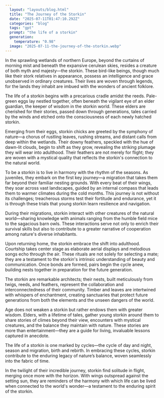 ```yaml
---
  layout: "layouts/blog.html"
  title: "The Journey of the Storkin"
  date: "2025-07-11T01:47:10.292Z"
  categories: "blog"
  tags: "gpt"
  prompt: "the life of a storkin"
  generation: 
    temperature: "0.98"
  image: "2025-07-11-the-journey-of-the-storkin.webp"
---
```

In the sprawling wetlands of northern Europe, beyond the curtains of morning mist and beneath the expansive cerulean skies, resides a creature of both myth and majesty—the storkin. These bird-like beings, though much like their stork relatives in appearance, possess an intelligence and grace unobserved in ordinary creatures. Their lives are woven through legends, for the lands they inhabit are imbued with the wonders of ancient folklore.

The life of a storkin begins with a precarious cradle amidst the reeds. Pale-green eggs lay nestled together, often beneath the vigilant eye of an elder guardian, the keeper of wisdom in the storkin world. These elders are cherished for their stories, passed down through generations, tales carried by the winds and etched onto the consciousness of each newly hatched storkin.

Emerging from their eggs, storkin chicks are greeted by the symphony of nature—a chorus of rustling leaves, rushing streams, and distant calls from deep within the wetlands. Their downy feathers, speckled with the hue of dawn-lit clouds, begin to shift as they grow, revealing the striking plumage they will wear into adulthood. Their feathers are not merely for flight; they are woven with a mystical quality that reflects the storkin's connection to the natural world.

To be a storkin is to live in harmony with the rhythm of the seasons. As juveniles, they embark on the first key journey—a migration that takes them far beyond their familiar nesting grounds. With every beat of their wings, they soar across vast landscapes, guided by an internal compass that leads them to warmer climates during the cold months. This journey is not without its challenges; treacherous storms test their fortitude and endurance, yet it is through these trials that young storkin learn resilience and navigation.

During their migrations, storkin interact with other creatures of the natural world—sharing knowledge with animals ranging from the humble field mice to the sagacious barn owls. These interactions serve not only to enrich their survival skills but also to contribute to a greater narrative of cooperation among nature's diverse inhabitants.

Upon returning home, the storkin embrace the shift into adulthood. Courtship takes center stage as elaborate aerial displays and melodious songs echo through the air. These rituals are not solely for selecting a mate; they are a testament to the storkin's intrinsic understanding of beauty and communication. Once bonds are formed, pairs begin the cycle anew, building nests together in preparation for the future generation.

The storkin are remarkable architects; their nests, built meticulously from twigs, reeds, and feathers, represent the collaboration and interconnectedness of their community. Timber and leaves are intertwined with whispers of enchantment, creating sanctuaries that protect future generations from both the elements and the unseen dangers of the world.

Age does not weaken a storkin but rather endows them with greater wisdom. Elders, with a lifetime of tales, gather young storkin around them to share stories of climes beyond their view, encounters with mystical creatures, and the balance they maintain with nature. These stories are more than entertainment—they are a guide for living, invaluable lessons captured in anecdote.

The life of a storkin is one marked by cycles—the cycle of day and night, season and migration, birth and rebirth. In embracing these cycles, storkin contribute to the enduring legacy of nature’s balance, woven seamlessly into the fabric of time.

In the twilight of their incredible journey, storkin find solitude in flight, merging once more with the horizon. With wings outspread against the setting sun, they are reminders of the harmony with which life can be lived when connected to the world's wonder—a testament to the enduring spirit of the storkin.
